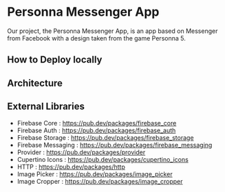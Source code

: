 # Personna Messenger App

Our project, the Personna Messenger App, is an app based on Messenger from Facebook with a design taken from the game Personna 5.

## How to Deploy locally



## Architecture



## External Libraries

 - Firebase Core : https://pub.dev/packages/firebase_core
 - Firebase Auth : https://pub.dev/packages/firebase_auth
 - Firebase Storage : https://pub.dev/packages/firebase_storage
 - Firebase Messaging : https://pub.dev/packages/firebase_messaging
 - Provider : https://pub.dev/packages/provider
 - Cupertino Icons : https://pub.dev/packages/cupertino_icons
 - HTTP : https://pub.dev/packages/http
 - Image Picker : https://pub.dev/packages/image_picker
 - Image Cropper : https://pub.dev/packages/image_cropper